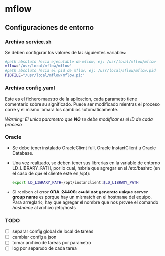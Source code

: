 # mflow

## Configuraciones de entorno

### Archivo service.sh

Se deben configurar los valores de las siguientes variables:

```bash
#path absoluto hacia ejecutable de mflow, ej: /usr/local/mflow/mflow
mflow="/usr/local/mflow/mflow"
#path absoluto hacia el pid de mflow, ej: /usr/local/mflow/mflow.pid
PIDFILE="/usr/local/mflow/mflow.pid"
```

### Archivo config.yaml

Este es el fichero maestro de la aplicacion, cada parametro tiene comentario sobre su significado.
Puede ser modificado mientras el proceso corre y el mismo tomara los cambios automaticamente.

_Warning: El unico parametro que **NO** se debe modificar es el ID de cada proceso_

### Oracle

- Se debe tener instalado OracleClient full, Oracle InstantClient u Oracle Database.
- Una vez realizado, se deben tener sus librerias en la variable de entorno LD_LIBRARY_PATH, por lo cual, habria que agregar en el /etc/bashrc (en el caso de que el cliente este en /opt):

  ```bash
  export LD_LIBRARY_PATH=/opt/instanclient:$LD_LIBRARY_PATH
  ```

- Si reciben el error **ORA-24408: could not generate unique server group name** es porque hay un mismatch en el hostname del equipo. Para arreglarlo, hay que agregar el nombre que nos provee el comando _hostname_ al archivo /etc/hosts

### TODO

- [ ] separar config global de local de tareas
- [ ] cambiar config a json
- [ ] tomar archivo de tareas por parametro
- [ ] log por separado de cada tarea
